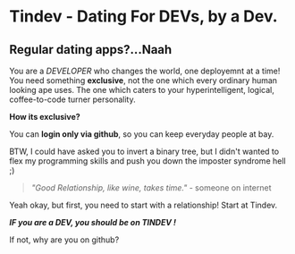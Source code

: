 # Tindev - Dating For DEVs, by a Dev.

## Regular dating apps?...Naah
You are a *DEVELOPER* who changes the world, one deployemnt at a time! You need something **exclusive**, not the one which every ordinary human looking ape uses.
The one which caters to your hyperintelligent, logical, coffee-to-code turner personality.

**How its exclusive?**

You can **login only via github**, so you can keep everyday people at bay.

BTW, I could have asked you to invert a binary tree, but I didn't wanted to flex my programming skills and push you down the imposter syndrome hell ;)

>*"Good Relationship, like wine, takes time."* - someone on internet

Yeah okay, but first, you need to start with a relationship! Start at Tindev.

*****IF you are a DEV, you should be on TINDEV !*****

If not, why are you on github?
